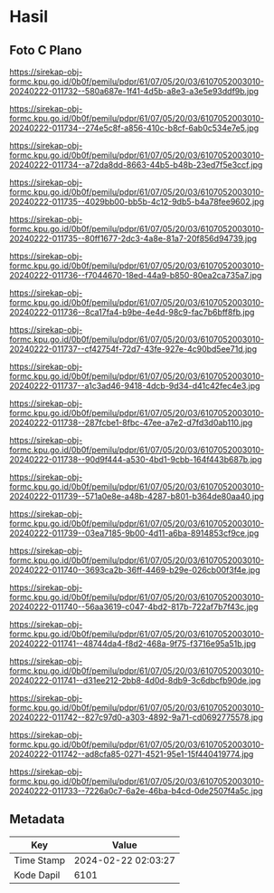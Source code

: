 # Hasil

## Foto C Plano

https://sirekap-obj-formc.kpu.go.id/0b0f/pemilu/pdpr/61/07/05/20/03/6107052003010-20240222-011732--580a687e-1f41-4d5b-a8e3-a3e5e93ddf9b.jpg

https://sirekap-obj-formc.kpu.go.id/0b0f/pemilu/pdpr/61/07/05/20/03/6107052003010-20240222-011734--274e5c8f-a856-410c-b8cf-6ab0c534e7e5.jpg

https://sirekap-obj-formc.kpu.go.id/0b0f/pemilu/pdpr/61/07/05/20/03/6107052003010-20240222-011734--a72da8dd-8663-44b5-b48b-23ed7f5e3ccf.jpg

https://sirekap-obj-formc.kpu.go.id/0b0f/pemilu/pdpr/61/07/05/20/03/6107052003010-20240222-011735--4029bb00-bb5b-4c12-9db5-b4a78fee9602.jpg

https://sirekap-obj-formc.kpu.go.id/0b0f/pemilu/pdpr/61/07/05/20/03/6107052003010-20240222-011735--80ff1677-2dc3-4a8e-81a7-20f856d94739.jpg

https://sirekap-obj-formc.kpu.go.id/0b0f/pemilu/pdpr/61/07/05/20/03/6107052003010-20240222-011736--f7044670-18ed-44a9-b850-80ea2ca735a7.jpg

https://sirekap-obj-formc.kpu.go.id/0b0f/pemilu/pdpr/61/07/05/20/03/6107052003010-20240222-011736--8ca17fa4-b9be-4e4d-98c9-fac7b6bff8fb.jpg

https://sirekap-obj-formc.kpu.go.id/0b0f/pemilu/pdpr/61/07/05/20/03/6107052003010-20240222-011737--cf42754f-72d7-43fe-927e-4c90bd5ee71d.jpg

https://sirekap-obj-formc.kpu.go.id/0b0f/pemilu/pdpr/61/07/05/20/03/6107052003010-20240222-011737--a1c3ad46-9418-4dcb-9d34-d41c42fec4e3.jpg

https://sirekap-obj-formc.kpu.go.id/0b0f/pemilu/pdpr/61/07/05/20/03/6107052003010-20240222-011738--287fcbe1-8fbc-47ee-a7e2-d7fd3d0ab110.jpg

https://sirekap-obj-formc.kpu.go.id/0b0f/pemilu/pdpr/61/07/05/20/03/6107052003010-20240222-011738--90d9f444-a530-4bd1-9cbb-164f443b687b.jpg

https://sirekap-obj-formc.kpu.go.id/0b0f/pemilu/pdpr/61/07/05/20/03/6107052003010-20240222-011739--571a0e8e-a48b-4287-b801-b364de80aa40.jpg

https://sirekap-obj-formc.kpu.go.id/0b0f/pemilu/pdpr/61/07/05/20/03/6107052003010-20240222-011739--03ea7185-9b00-4d11-a6ba-8914853cf9ce.jpg

https://sirekap-obj-formc.kpu.go.id/0b0f/pemilu/pdpr/61/07/05/20/03/6107052003010-20240222-011740--3693ca2b-36ff-4469-b29e-026cb00f3f4e.jpg

https://sirekap-obj-formc.kpu.go.id/0b0f/pemilu/pdpr/61/07/05/20/03/6107052003010-20240222-011740--56aa3619-c047-4bd2-817b-722af7b7f43c.jpg

https://sirekap-obj-formc.kpu.go.id/0b0f/pemilu/pdpr/61/07/05/20/03/6107052003010-20240222-011741--48744da4-f8d2-468a-9f75-f3716e95a51b.jpg

https://sirekap-obj-formc.kpu.go.id/0b0f/pemilu/pdpr/61/07/05/20/03/6107052003010-20240222-011741--d31ee212-2bb8-4d0d-8db9-3c6dbcfb90de.jpg

https://sirekap-obj-formc.kpu.go.id/0b0f/pemilu/pdpr/61/07/05/20/03/6107052003010-20240222-011742--827c97d0-a303-4892-9a71-cd0692775578.jpg

https://sirekap-obj-formc.kpu.go.id/0b0f/pemilu/pdpr/61/07/05/20/03/6107052003010-20240222-011742--ad8cfa85-0271-4521-95e1-15f440419774.jpg

https://sirekap-obj-formc.kpu.go.id/0b0f/pemilu/pdpr/61/07/05/20/03/6107052003010-20240222-011733--7226a0c7-6a2e-46ba-b4cd-0de2507f4a5c.jpg


## Metadata

| Key        | Value               |
| ---------- | ------------------- |
| Time Stamp | 2024-02-22 02:03:27 |
| Kode Dapil | 6101                |



